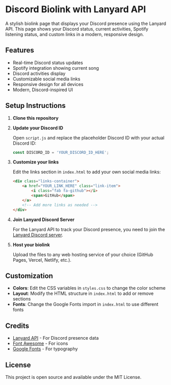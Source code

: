 # Discord Biolink with Lanyard API

A stylish biolink page that displays your Discord presence using the Lanyard API. This page shows your Discord status, current activities, Spotify listening status, and custom links in a modern, responsive design.

## Features

- Real-time Discord status updates
- Spotify integration showing current song
- Discord activities display
- Customizable social media links
- Responsive design for all devices
- Modern, Discord-inspired UI

## Setup Instructions

1. **Clone this repository**

2. **Update your Discord ID**
   
   Open `script.js` and replace the placeholder Discord ID with your actual Discord ID:
   ```javascript
   const DISCORD_ID = 'YOUR_DISCORD_ID_HERE';
   ```

3. **Customize your links**
   
   Edit the links section in `index.html` to add your own social media links:
   ```html
   <div class="links-container">
       <a href="YOUR_LINK_HERE" class="link-item">
           <i class="fab fa-github"></i>
           <span>GitHub</span>
       </a>
       <!-- Add more links as needed -->
   </div>
   ```

4. **Join Lanyard Discord Server**
   
   For the Lanyard API to track your Discord presence, you need to join the [Lanyard Discord server](https://discord.gg/lanyard).

5. **Host your biolink**
   
   Upload the files to any web hosting service of your choice (GitHub Pages, Vercel, Netlify, etc.).

## Customization

- **Colors**: Edit the CSS variables in `styles.css` to change the color scheme
- **Layout**: Modify the HTML structure in `index.html` to add or remove sections
- **Fonts**: Change the Google Fonts import in `index.html` to use different fonts

## Credits

- [Lanyard API](https://github.com/Phineas/lanyard) - For Discord presence data
- [Font Awesome](https://fontawesome.com/) - For icons
- [Google Fonts](https://fonts.google.com/) - For typography

## License

This project is open source and available under the MIT License.